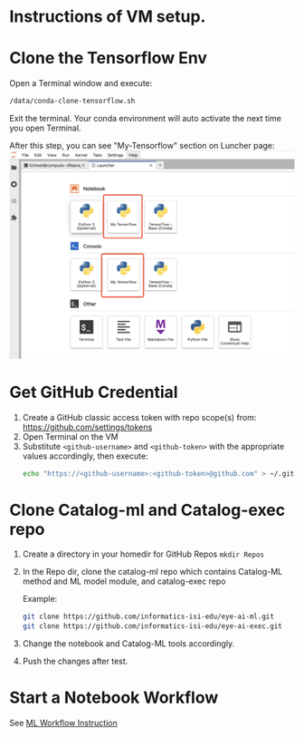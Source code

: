 # Instructions of VM setup.

# Clone the Tensorflow Env
Open a Terminal window and execute:
```bash
/data/conda-clone-tensorflow.sh
```
Exit the terminal. Your conda environment will auto activate the next time you open Terminal.

After this step, you can see "My-Tensorflow" section on Luncher page:
 ![minid](instruction_image/Launcher.png)


# Get GitHub Credential
1. Create a GitHub classic access token with repo scope(s) from: https://github.com/settings/tokens
2. Open Terminal on the VM
3. Substitute `<github-username>` and `<github-token>` with the appropriate values accordingly, then execute:
   ```bash
   echo "https://<github-username>:<github-token>@github.com" > ~/.git-credential && chmod 600 ~/.git-credential
   ```
   

# Clone Catalog-ml and Catalog-exec repo
1. Create a directory in your homedir for GitHub Repos `mkdir Repos`
2. In the Repo dir, clone the catalog-ml repo which contains Catalog-ML method and ML model module, and catalog-exec repo
    
   Example:

   ```bash
   git clone https://github.com/informatics-isi-edu/eye-ai-ml.git
   git clone https://github.com/informatics-isi-edu/eye-ai-exec.git
    ```
3. Change the notebook and Catalog-ML tools accordingly.
4. Push the changes after test.

# Start a Notebook Workflow
See [ML Workflow Instruction](ml_workflow_instruction.md)
